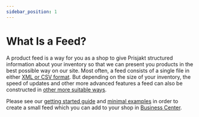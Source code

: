 ```yaml
---
sidebar_position: 1
---
```

# What Is a Feed?

A product feed is a way for you as a shop to give Prisjakt structured information about your inventory so that we can present you products in the best possible way on our site. Most often, a feed consists of a single file in either [XML or CSV format](/types-of-feeds/file-formats/index.md). But depending on the size of your inventory, the speed of updates and other more advanced features a feed can also be constructed in [other more suitable ways](/types-of-feeds/index.md).

Please see our [getting started guide](./getting-started.md) and [minimal examples](/examples/offer/minimal.mdx) in order to create a small feed which you can add to your shop in [Business Center](https://support.prisjakt.nu/sv/collections/3088260-prisjakt-business-center).

